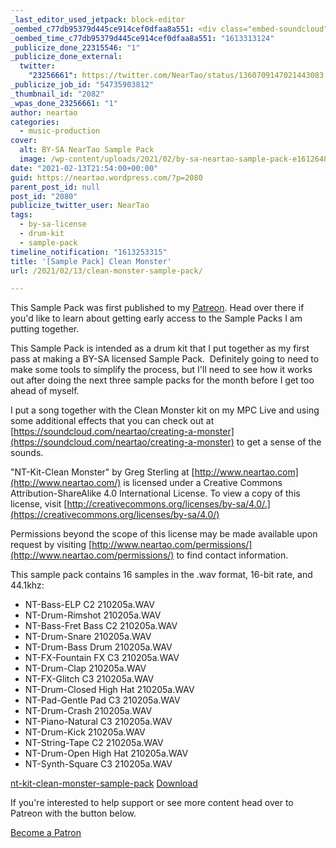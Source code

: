 ```yaml
---
_last_editor_used_jetpack: block-editor
_oembed_c77db95379d445ce914cef0dfaa8a551: <div class="embed-soundcloud"><iframe title="MPCBB303 - Dream In A Music Box by NearTao" width="500" height="400" scrolling="no" frameborder="no" src="https://w.soundcloud.com/player/?visual=true&url=https%3A%2F%2Fapi.soundcloud.com%2Ftracks%2F985368082&show_artwork=true&maxwidth=500&maxheight=750&dnt=1"></iframe></div>
_oembed_time_c77db95379d445ce914cef0dfaa8a551: "1613313124"
_publicize_done_22315546: "1"
_publicize_done_external:
  twitter:
    "23256661": https://twitter.com/NearTao/status/1360709147021443083
_publicize_job_id: "54735903812"
_thumbnail_id: "2082"
_wpas_done_23256661: "1"
author: neartao
categories:
  - music-production
cover:
  alt: BY-SA NearTao Sample Pack
  image: /wp-content/uploads/2021/02/by-sa-neartao-sample-pack-e1612648962950.png
date: "2021-02-13T21:54:00+00:00"
guid: https://neartao.wordpress.com/?p=2080
parent_post_id: null
post_id: "2080"
publicize_twitter_user: NearTao
tags:
  - by-sa-license
  - drum-kit
  - sample-pack
timeline_notification: "1613253315"
title: '[Sample Pack] Clean Monster'
url: /2021/02/13/clean-monster-sample-pack/

---
```

This Sample Pack was first published to my [Patreon](https://www.patreon.com/neartao). Head over there if you'd like to learn about getting early access to the Sample Packs I am putting together.

This Sample Pack is intended as a drum kit that I put together as my first pass at making a BY-SA licensed Sample Pack.  Definitely going to need to make some tools to simplify the process, but I'll need to see how it works out after doing the next three sample packs for the month before I get too ahead of myself.

I put a song together with the Clean Monster kit on my MPC Live and using some additional effects that you can check out at [https://soundcloud.com/neartao/creating-a-monster](https://soundcloud.com/neartao/creating-a-monster) to get a sense of the sounds.

"NT-Kit-Clean Monster" by Greg Sterling at [http://www.neartao.com](http://www.neartao.com/) is licensed under a Creative Commons Attribution-ShareAlike 4.0 International License. To view a copy of this license, visit [http://creativecommons.org/licenses/by-sa/4.0/.](https://creativecommons.org/licenses/by-sa/4.0/)

Permissions beyond the scope of this license may be made available upon request by visiting [http://www.neartao.com/permissions/](http://www.neartao.com/permissions/) to find contact information.

This sample pack contains 16 samples in the .wav format, 16-bit rate, and 44.1khz:

- NT-Bass-ELP C2 210205a.WAV
- NT-Drum-Rimshot 210205a.WAV
- NT-Bass-Fret Bass C2 210205a.WAV
- NT-Drum-Snare 210205a.WAV
- NT-Drum-Bass Drum 210205a.WAV
- NT-FX-Fountain FX C3 210205a.WAV
- NT-Drum-Clap 210205a.WAV
- NT-FX-Glitch C3 210205a.WAV
- NT-Drum-Closed High Hat 210205a.WAV
- NT-Pad-Gentle Pad C3 210205a.WAV
- NT-Drum-Crash 210205a.WAV
- NT-Piano-Natural C3 210205a.WAV
- NT-Drum-Kick 210205a.WAV
- NT-String-Tape C2 210205a.WAV
- NT-Drum-Open High Hat 210205a.WAV
- NT-Synth-Square C3 210205a.WAV

[nt-kit-clean-monster-sample-pack](/wp-content/uploads/2021/02/nt-kit-clean-monster-sample-pack.zip) [Download](/wp-content/uploads/2021/02/nt-kit-clean-monster-sample-pack.zip)

If you're interested to help support or see more content head over to Patreon with the button below.

[Become a Patron](https://www.patreon.com/bePatron?u=50068961)

